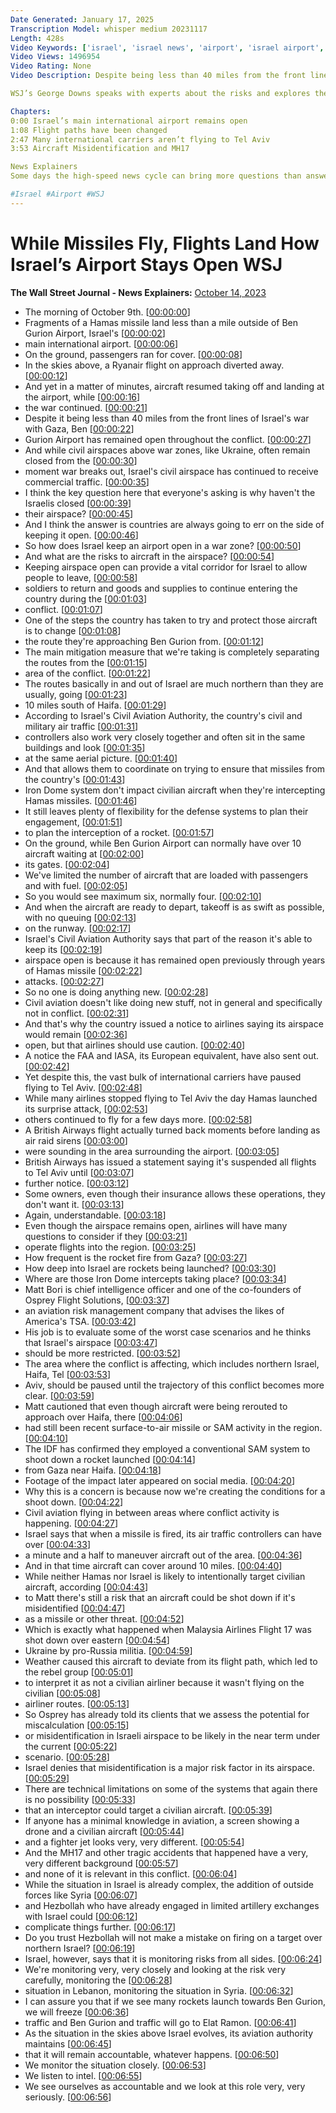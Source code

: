 ```yaml
---
Date Generated: January 17, 2025
Transcription Model: whisper medium 20231117
Length: 428s
Video Keywords: ['israel', 'israel news', 'airport', 'israel airport', 'tel aviv', 'tel aviv airport', 'hamas', 'hamas attack', 'hamas news', 'israel airport live', 'ho', 'ben gurion international airport', 'ben gurion airport security', 'airport in tel aviv', 'flights out of israel', 'gaza', 'gaza strip', 'ukraine', 'ukraine airport closed', 'commercial flights', 'civil airspace', 'wsj', 'hamas missile', 'israel ground attack', 'warzone', 'restricted airspace', 'faa', 'caa', 'easa', 'delta', 'american airlines', 'aviation', 'aviation risk management', 'wonews']
Video Views: 1496954
Video Rating: None
Video Description: Despite being less than 40 miles from the front lines of Israel’s war with Hamas fighters in Gaza, Ben Gurion Airport remains open. Even though civil airspaces above war zones like Ukraine often remain closed during fighting, Israel’s civil airspace continues to receive commercial air traffic. 

WSJ’s George Downs speaks with experts about the risks and explores the tactics Israel is deploying to continue to allow planes to take off and land in the country.

Chapters:
0:00 Israel’s main international airport remains open
1:08 Flight paths have been changed
2:47 Many international carriers aren’t flying to Tel Aviv
3:53 Aircraft Misidentification and MH17

News Explainers
Some days the high-speed news cycle can bring more questions than answers. WSJ’s news explainers break down the day's biggest stories into bite-size pieces to help you make sense of the news.

#Israel #Airport #WSJ
---
```


# While Missiles Fly, Flights Land How Israel’s Airport Stays Open  WSJ
**The Wall Street Journal - News Explainers:** [October 14, 2023](https://www.youtube.com/watch?v=-0t67OqyzL4)
*  The morning of October 9th. [[00:00:00](https://www.youtube.com/watch?v=-0t67OqyzL4&t=0.0s)]
*  Fragments of a Hamas missile land less than a mile outside of Ben Gurion Airport, Israel's [[00:00:02](https://www.youtube.com/watch?v=-0t67OqyzL4&t=2.0s)]
*  main international airport. [[00:00:06](https://www.youtube.com/watch?v=-0t67OqyzL4&t=6.8s)]
*  On the ground, passengers ran for cover. [[00:00:08](https://www.youtube.com/watch?v=-0t67OqyzL4&t=8.28s)]
*  In the skies above, a Ryanair flight on approach diverted away. [[00:00:12](https://www.youtube.com/watch?v=-0t67OqyzL4&t=12.64s)]
*  And yet in a matter of minutes, aircraft resumed taking off and landing at the airport, while [[00:00:16](https://www.youtube.com/watch?v=-0t67OqyzL4&t=16.580000000000002s)]
*  the war continued. [[00:00:21](https://www.youtube.com/watch?v=-0t67OqyzL4&t=21.04s)]
*  Despite it being less than 40 miles from the front lines of Israel's war with Gaza, Ben [[00:00:22](https://www.youtube.com/watch?v=-0t67OqyzL4&t=22.6s)]
*  Gurion Airport has remained open throughout the conflict. [[00:00:27](https://www.youtube.com/watch?v=-0t67OqyzL4&t=27.16s)]
*  And while civil airspaces above war zones, like Ukraine, often remain closed from the [[00:00:30](https://www.youtube.com/watch?v=-0t67OqyzL4&t=30.68s)]
*  moment war breaks out, Israel's civil airspace has continued to receive commercial traffic. [[00:00:35](https://www.youtube.com/watch?v=-0t67OqyzL4&t=35.28s)]
*  I think the key question here that everyone's asking is why haven't the Israelis closed [[00:00:39](https://www.youtube.com/watch?v=-0t67OqyzL4&t=39.96s)]
*  their airspace? [[00:00:45](https://www.youtube.com/watch?v=-0t67OqyzL4&t=45.28s)]
*  And I think the answer is countries are always going to err on the side of keeping it open. [[00:00:46](https://www.youtube.com/watch?v=-0t67OqyzL4&t=46.28s)]
*  So how does Israel keep an airport open in a war zone? [[00:00:50](https://www.youtube.com/watch?v=-0t67OqyzL4&t=50.86s)]
*  And what are the risks to aircraft in the airspace? [[00:00:54](https://www.youtube.com/watch?v=-0t67OqyzL4&t=54.36s)]
*  Keeping airspace open can provide a vital corridor for Israel to allow people to leave, [[00:00:58](https://www.youtube.com/watch?v=-0t67OqyzL4&t=58.8s)]
*  soldiers to return and goods and supplies to continue entering the country during the [[00:01:03](https://www.youtube.com/watch?v=-0t67OqyzL4&t=63.28s)]
*  conflict. [[00:01:07](https://www.youtube.com/watch?v=-0t67OqyzL4&t=67.48s)]
*  One of the steps the country has taken to try and protect those aircraft is to change [[00:01:08](https://www.youtube.com/watch?v=-0t67OqyzL4&t=68.6s)]
*  the route they're approaching Ben Gurion from. [[00:01:12](https://www.youtube.com/watch?v=-0t67OqyzL4&t=72.96000000000001s)]
*  The main mitigation measure that we're taking is completely separating the routes from the [[00:01:15](https://www.youtube.com/watch?v=-0t67OqyzL4&t=75.4s)]
*  area of the conflict. [[00:01:22](https://www.youtube.com/watch?v=-0t67OqyzL4&t=82.16s)]
*  The routes basically in and out of Israel are much northern than they are usually, going [[00:01:23](https://www.youtube.com/watch?v=-0t67OqyzL4&t=83.16s)]
*  10 miles south of Haifa. [[00:01:29](https://www.youtube.com/watch?v=-0t67OqyzL4&t=89.03999999999999s)]
*  According to Israel's Civil Aviation Authority, the country's civil and military air traffic [[00:01:31](https://www.youtube.com/watch?v=-0t67OqyzL4&t=91.0s)]
*  controllers also work very closely together and often sit in the same buildings and look [[00:01:35](https://www.youtube.com/watch?v=-0t67OqyzL4&t=95.44s)]
*  at the same aerial picture. [[00:01:40](https://www.youtube.com/watch?v=-0t67OqyzL4&t=100.36s)]
*  And that allows them to coordinate on trying to ensure that missiles from the country's [[00:01:43](https://www.youtube.com/watch?v=-0t67OqyzL4&t=103.08s)]
*  Iron Dome system don't impact civilian aircraft when they're intercepting Hamas missiles. [[00:01:46](https://www.youtube.com/watch?v=-0t67OqyzL4&t=106.74s)]
*  It still leaves plenty of flexibility for the defense systems to plan their engagement, [[00:01:51](https://www.youtube.com/watch?v=-0t67OqyzL4&t=111.76s)]
*  to plan the interception of a rocket. [[00:01:57](https://www.youtube.com/watch?v=-0t67OqyzL4&t=117.48s)]
*  On the ground, while Ben Gurion Airport can normally have over 10 aircraft waiting at [[00:02:00](https://www.youtube.com/watch?v=-0t67OqyzL4&t=120.88000000000001s)]
*  its gates. [[00:02:04](https://www.youtube.com/watch?v=-0t67OqyzL4&t=124.88000000000001s)]
*  We've limited the number of aircraft that are loaded with passengers and with fuel. [[00:02:05](https://www.youtube.com/watch?v=-0t67OqyzL4&t=125.88000000000001s)]
*  So you would see maximum six, normally four. [[00:02:10](https://www.youtube.com/watch?v=-0t67OqyzL4&t=130.76s)]
*  And when the aircraft are ready to depart, takeoff is as swift as possible, with no queuing [[00:02:13](https://www.youtube.com/watch?v=-0t67OqyzL4&t=133.72s)]
*  on the runway. [[00:02:17](https://www.youtube.com/watch?v=-0t67OqyzL4&t=137.92000000000002s)]
*  Israel's Civil Aviation Authority says that part of the reason it's able to keep its [[00:02:19](https://www.youtube.com/watch?v=-0t67OqyzL4&t=139.16s)]
*  airspace open is because it has remained open previously through years of Hamas missile [[00:02:22](https://www.youtube.com/watch?v=-0t67OqyzL4&t=142.52s)]
*  attacks. [[00:02:27](https://www.youtube.com/watch?v=-0t67OqyzL4&t=147.84s)]
*  So no one is doing anything new. [[00:02:28](https://www.youtube.com/watch?v=-0t67OqyzL4&t=148.84s)]
*  Civil aviation doesn't like doing new stuff, not in general and specifically not in conflict. [[00:02:31](https://www.youtube.com/watch?v=-0t67OqyzL4&t=151.32s)]
*  And that's why the country issued a notice to airlines saying its airspace would remain [[00:02:36](https://www.youtube.com/watch?v=-0t67OqyzL4&t=156.48s)]
*  open, but that airlines should use caution. [[00:02:40](https://www.youtube.com/watch?v=-0t67OqyzL4&t=160.24s)]
*  A notice the FAA and IASA, its European equivalent, have also sent out. [[00:02:42](https://www.youtube.com/watch?v=-0t67OqyzL4&t=162.76s)]
*  Yet despite this, the vast bulk of international carriers have paused flying to Tel Aviv. [[00:02:48](https://www.youtube.com/watch?v=-0t67OqyzL4&t=168.04s)]
*  While many airlines stopped flying to Tel Aviv the day Hamas launched its surprise attack, [[00:02:53](https://www.youtube.com/watch?v=-0t67OqyzL4&t=173.51999999999998s)]
*  others continued to fly for a few days more. [[00:02:58](https://www.youtube.com/watch?v=-0t67OqyzL4&t=178.16s)]
*  A British Airways flight actually turned back moments before landing as air raid sirens [[00:03:00](https://www.youtube.com/watch?v=-0t67OqyzL4&t=180.39999999999998s)]
*  were sounding in the area surrounding the airport. [[00:03:05](https://www.youtube.com/watch?v=-0t67OqyzL4&t=185.23999999999998s)]
*  British Airways has issued a statement saying it's suspended all flights to Tel Aviv until [[00:03:07](https://www.youtube.com/watch?v=-0t67OqyzL4&t=187.56s)]
*  further notice. [[00:03:12](https://www.youtube.com/watch?v=-0t67OqyzL4&t=192.12s)]
*  Some owners, even though their insurance allows these operations, they don't want it. [[00:03:13](https://www.youtube.com/watch?v=-0t67OqyzL4&t=193.16s)]
*  Again, understandable. [[00:03:18](https://www.youtube.com/watch?v=-0t67OqyzL4&t=198.72s)]
*  Even though the airspace remains open, airlines will have many questions to consider if they [[00:03:21](https://www.youtube.com/watch?v=-0t67OqyzL4&t=201.35999999999999s)]
*  operate flights into the region. [[00:03:25](https://www.youtube.com/watch?v=-0t67OqyzL4&t=205.6s)]
*  How frequent is the rocket fire from Gaza? [[00:03:27](https://www.youtube.com/watch?v=-0t67OqyzL4&t=207.42s)]
*  How deep into Israel are rockets being launched? [[00:03:30](https://www.youtube.com/watch?v=-0t67OqyzL4&t=210.84s)]
*  Where are those Iron Dome intercepts taking place? [[00:03:34](https://www.youtube.com/watch?v=-0t67OqyzL4&t=214.76s)]
*  Matt Bori is chief intelligence officer and one of the co-founders of Osprey Flight Solutions, [[00:03:37](https://www.youtube.com/watch?v=-0t67OqyzL4&t=217.92s)]
*  an aviation risk management company that advises the likes of America's TSA. [[00:03:42](https://www.youtube.com/watch?v=-0t67OqyzL4&t=222.8s)]
*  His job is to evaluate some of the worst case scenarios and he thinks that Israel's airspace [[00:03:47](https://www.youtube.com/watch?v=-0t67OqyzL4&t=227.32000000000002s)]
*  should be more restricted. [[00:03:52](https://www.youtube.com/watch?v=-0t67OqyzL4&t=232.24s)]
*  The area where the conflict is affecting, which includes northern Israel, Haifa, Tel [[00:03:53](https://www.youtube.com/watch?v=-0t67OqyzL4&t=233.84s)]
*  Aviv, should be paused until the trajectory of this conflict becomes more clear. [[00:03:59](https://www.youtube.com/watch?v=-0t67OqyzL4&t=239.88000000000002s)]
*  Matt cautioned that even though aircraft were being rerouted to approach over Haifa, there [[00:04:06](https://www.youtube.com/watch?v=-0t67OqyzL4&t=246.08s)]
*  had still been recent surface-to-air missile or SAM activity in the region. [[00:04:10](https://www.youtube.com/watch?v=-0t67OqyzL4&t=250.08s)]
*  The IDF has confirmed they employed a conventional SAM system to shoot down a rocket launched [[00:04:14](https://www.youtube.com/watch?v=-0t67OqyzL4&t=254.4s)]
*  from Gaza near Haifa. [[00:04:18](https://www.youtube.com/watch?v=-0t67OqyzL4&t=258.8s)]
*  Footage of the impact later appeared on social media. [[00:04:20](https://www.youtube.com/watch?v=-0t67OqyzL4&t=260.0s)]
*  Why this is a concern is because now we're creating the conditions for a shoot down. [[00:04:22](https://www.youtube.com/watch?v=-0t67OqyzL4&t=262.6s)]
*  Civil aviation flying in between areas where conflict activity is happening. [[00:04:27](https://www.youtube.com/watch?v=-0t67OqyzL4&t=267.44s)]
*  Israel says that when a missile is fired, its air traffic controllers can have over [[00:04:33](https://www.youtube.com/watch?v=-0t67OqyzL4&t=273.28000000000003s)]
*  a minute and a half to maneuver aircraft out of the area. [[00:04:36](https://www.youtube.com/watch?v=-0t67OqyzL4&t=276.78000000000003s)]
*  And in that time aircraft can cover around 10 miles. [[00:04:40](https://www.youtube.com/watch?v=-0t67OqyzL4&t=280.0s)]
*  While neither Hamas nor Israel is likely to intentionally target civilian aircraft, according [[00:04:43](https://www.youtube.com/watch?v=-0t67OqyzL4&t=283.04s)]
*  to Matt there's still a risk that an aircraft could be shot down if it's misidentified [[00:04:47](https://www.youtube.com/watch?v=-0t67OqyzL4&t=287.88s)]
*  as a missile or other threat. [[00:04:52](https://www.youtube.com/watch?v=-0t67OqyzL4&t=292.6s)]
*  Which is exactly what happened when Malaysia Airlines Flight 17 was shot down over eastern [[00:04:54](https://www.youtube.com/watch?v=-0t67OqyzL4&t=294.72s)]
*  Ukraine by pro-Russia militia. [[00:04:59](https://www.youtube.com/watch?v=-0t67OqyzL4&t=299.28s)]
*  Weather caused this aircraft to deviate from its flight path, which led to the rebel group [[00:05:01](https://www.youtube.com/watch?v=-0t67OqyzL4&t=301.68s)]
*  to interpret it as not a civilian airliner because it wasn't flying on the civilian [[00:05:08](https://www.youtube.com/watch?v=-0t67OqyzL4&t=308.66s)]
*  airliner routes. [[00:05:13](https://www.youtube.com/watch?v=-0t67OqyzL4&t=313.66s)]
*  So Osprey has already told its clients that we assess the potential for miscalculation [[00:05:15](https://www.youtube.com/watch?v=-0t67OqyzL4&t=315.06s)]
*  or misidentification in Israeli airspace to be likely in the near term under the current [[00:05:22](https://www.youtube.com/watch?v=-0t67OqyzL4&t=322.66s)]
*  scenario. [[00:05:28](https://www.youtube.com/watch?v=-0t67OqyzL4&t=328.46000000000004s)]
*  Israel denies that misidentification is a major risk factor in its airspace. [[00:05:29](https://www.youtube.com/watch?v=-0t67OqyzL4&t=329.46000000000004s)]
*  There are technical limitations on some of the systems that again there is no possibility [[00:05:33](https://www.youtube.com/watch?v=-0t67OqyzL4&t=333.58s)]
*  that an interceptor could target a civilian aircraft. [[00:05:39](https://www.youtube.com/watch?v=-0t67OqyzL4&t=339.7s)]
*  If anyone has a minimal knowledge in aviation, a screen showing a drone and a civilian aircraft [[00:05:44](https://www.youtube.com/watch?v=-0t67OqyzL4&t=344.76s)]
*  and a fighter jet looks very, very different. [[00:05:54](https://www.youtube.com/watch?v=-0t67OqyzL4&t=354.21999999999997s)]
*  And the MH17 and other tragic accidents that happened have a very, very different background [[00:05:57](https://www.youtube.com/watch?v=-0t67OqyzL4&t=357.54s)]
*  and none of it is relevant in this conflict. [[00:06:04](https://www.youtube.com/watch?v=-0t67OqyzL4&t=364.34000000000003s)]
*  While the situation in Israel is already complex, the addition of outside forces like Syria [[00:06:07](https://www.youtube.com/watch?v=-0t67OqyzL4&t=367.62s)]
*  and Hezbollah who have already engaged in limited artillery exchanges with Israel could [[00:06:12](https://www.youtube.com/watch?v=-0t67OqyzL4&t=372.54s)]
*  complicate things further. [[00:06:17](https://www.youtube.com/watch?v=-0t67OqyzL4&t=377.46000000000004s)]
*  Do you trust Hezbollah will not make a mistake on firing on a target over northern Israel? [[00:06:19](https://www.youtube.com/watch?v=-0t67OqyzL4&t=379.1s)]
*  Israel, however, says that it is monitoring risks from all sides. [[00:06:24](https://www.youtube.com/watch?v=-0t67OqyzL4&t=384.62s)]
*  We're monitoring very, very closely and looking at the risk very carefully, monitoring the [[00:06:28](https://www.youtube.com/watch?v=-0t67OqyzL4&t=388.21999999999997s)]
*  situation in Lebanon, monitoring the situation in Syria. [[00:06:32](https://www.youtube.com/watch?v=-0t67OqyzL4&t=392.62s)]
*  I can assure you that if we see many rockets launch towards Ben Gurion, we will freeze [[00:06:36](https://www.youtube.com/watch?v=-0t67OqyzL4&t=396.46s)]
*  traffic and Ben Gurion and traffic will go to Elat Ramon. [[00:06:41](https://www.youtube.com/watch?v=-0t67OqyzL4&t=401.26s)]
*  As the situation in the skies above Israel evolves, its aviation authority maintains [[00:06:45](https://www.youtube.com/watch?v=-0t67OqyzL4&t=405.34s)]
*  that it will remain accountable, whatever happens. [[00:06:50](https://www.youtube.com/watch?v=-0t67OqyzL4&t=410.02s)]
*  We monitor the situation closely. [[00:06:53](https://www.youtube.com/watch?v=-0t67OqyzL4&t=413.16s)]
*  We listen to intel. [[00:06:55](https://www.youtube.com/watch?v=-0t67OqyzL4&t=415.52000000000004s)]
*  We see ourselves as accountable and we look at this role very, very seriously. [[00:06:56](https://www.youtube.com/watch?v=-0t67OqyzL4&t=416.86s)]
